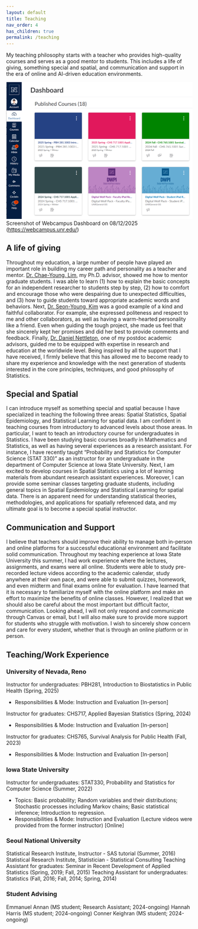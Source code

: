 ```yaml
---
layout: default
title: Teaching
nav_order: 4
has_children: true
permalink: /teaching
---
```


My teaching philosophy starts with a teacher who provides high-quality courses and serves as a good mentor to students. This includes a life of giving, something special and spatial, and communication and support in the era of online and AI-driven education environments.

![](sample_dashboard.png)
Screenshot of Webcampus Dashboard on 08/12/2025 (https://webcampus.unr.edu/)

## A life of giving
Throughout my education, a large number of people have played an important role in building my career path and personality as a teacher and mentor. [Dr. Chae-Young, Lim](https://scholar.google.com/citations?user=w8zE47kAAAAJ&hl=th), my Ph.D. advisor, showed me how to mentor graduate students. I was able to learn (1) how to explain the basic concepts for an independent researcher to students step by step, (2) how to comfort and encourage those who were despairing due to unexpected difficulties, and (3) how to guide students toward appropriate academic words and behaviors.  Next, [Dr. Seon-Young, Kim](https://scholar.google.com/citations?hl=en&user=2y0LmGUAAAAJ&view_op=list_works&sortby=pubdate) was a good example of a kind and faithful collaborator. For example, she expressed politeness and respect to me and other collaborators, as well as having a warm-hearted personality like a friend. Even when guiding the tough project, she made us feel that she sincerely kept her promises and did her best to provide comments and feedback. Finally, [Dr. Daniel Nettleton](https://scholar.google.com/citations?user=5TdAL2cAAAAJ&hl=en), one of my postdoc academic advisors, guided me to be equipped with expertise in research and education at the worldwide level. Being inspired by all the support that I have received, I firmly believe that this has allowed me to become ready to share my experience and knowledge with the next generation of students interested in the core principles, techniques, and good philosophy of Statistics.

## Special and Spatial
I can introduce myself as something special and spatial because I have specialized in teaching the following three areas: Spatial Statistics, Spatial Epidemiology, and Statistical Learning for spatial data. I am confident in teaching courses from introductory to advanced levels about those areas. In particular, I want to teach an introductory course for undergraduates in Statistics. I have been studying basic courses broadly in Mathematics and Statistics, as well as having several experiences as a research assistant. For instance, I have recently taught “Probability and Statistics for Computer Science (STAT 330)” as an instructor for an undergraduate in the department of Computer Science at Iowa State University. Next, I am excited to develop courses in Spatial Statistics using a lot of learning materials from abundant research assistant experiences. Moreover, I can provide some seminar classes targeting graduate students, including general topics in Spatial Epidemiology and Statistical Learning for spatial data. There is an apparent need for understanding statistical theories, methodologies, and applications for spatially referenced data, and my ultimate goal is to become a special spatial instructor.

## Communication and Support
I believe that teachers should improve their ability to manage both in-person and online platforms for a successful educational environment and facilitate solid communication. Throughout my teaching experience at Iowa State University this summer, I had work experience where the lectures, assignments, and exams were all online. Students were able to study pre-recorded lecture videos according to the academic calendar, study anywhere at their own pace, and were able to submit quizzes, homework, and even midterm and final exams online for evaluation. I have learned that it is necessary to familiarize myself with the online platform and make an effort to maximize the benefits of online classes. However, I realized that we should also be careful about the most important but difficult factor, communication. Looking ahead, I will not only respond and communicate through Canvas or email, but I will also make sure to provide more support for students who struggle with motivation. I wish to sincerely show concern and care for every student, whether that is through an online platform or in person.

## Teaching/Work Experience
### University of Nevada, Reno
Instructor for undergraduates: PBH281, Introduction to Biostatistics in Public Health (Spring, 2025)
- Responsibilities & Mode: Instruction and Evaluation [In-person]

Instructor for graduates: CHS717, Applied Bayesian Statistics (Spring, 2024)
- Responsibilities & Mode: Instruction and Evaluation [In-person]

Instructor for graduates: CHS765, Survival Analysis for Public Health (Fall, 2023)
- Responsibilities & Mode: Instruction and Evaluation [In-person]

### Iowa State University
Instructor for undergraduates: STAT330, Probability and Statistics for Computer Science (Summer, 2022)
- Topics: Basic probability; Random variables and their distributions; Stochastic processes including Markov chains; Basic statistical inference; Introduction to regression.
- Responsibilities & Mode: Instruction and Evaluation (Lecture videos were provided from the former instructor) [Online]

### Seoul National University
Statistical Research Institute, Instructor - SAS tutorial (Summer, 2016)
Statistical Research Institute, Statistician - Statistical Consulting
Teaching Assistant for graduates: Seminar in Recent Development of Applied Statistics 
(Spring, 2019; Fall, 2015)
Teaching Assistant for undergraduates: Statistics (Fall, 2016; Fall, 2014; Spring, 2014)

### Student Advising
Emmanuel Annan (MS student; Research Assistant; 2024-ongoing)
Hannah Harris (MS student; 2024-ongoing)
Conner Keighran (MS student; 2024-ongoing) 



